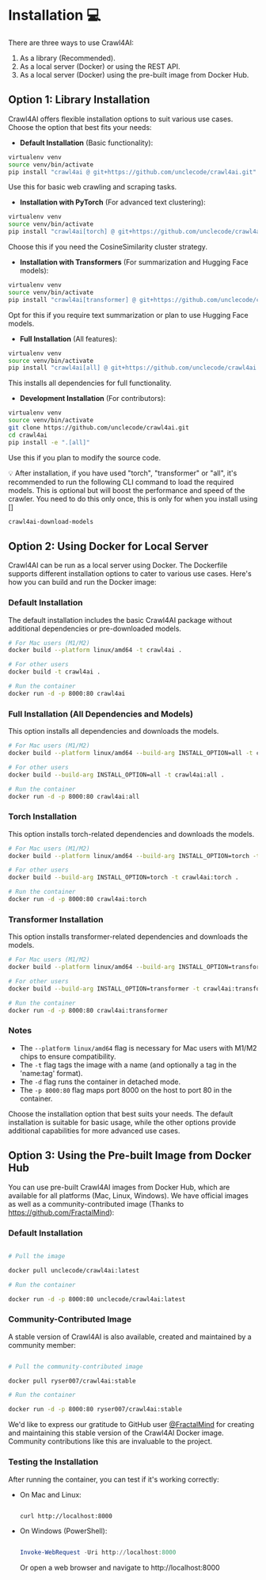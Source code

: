 # Installation 💻

There are three ways to use Crawl4AI:

1. As a library (Recommended).
2. As a local server (Docker) or using the REST API.
3. As a local server (Docker) using the pre-built image from Docker Hub.

## Option 1: Library Installation

Crawl4AI offers flexible installation options to suit various use cases. Choose the option that best fits your needs:

- **Default Installation** (Basic functionality):
```bash
virtualenv venv
source venv/bin/activate
pip install "crawl4ai @ git+https://github.com/unclecode/crawl4ai.git"
```
Use this for basic web crawling and scraping tasks.

- **Installation with PyTorch** (For advanced text clustering):
```bash
virtualenv venv
source venv/bin/activate
pip install "crawl4ai[torch] @ git+https://github.com/unclecode/crawl4ai.git"
```
Choose this if you need the CosineSimilarity cluster strategy.

- **Installation with Transformers** (For summarization and Hugging Face models):
```bash
virtualenv venv
source venv/bin/activate
pip install "crawl4ai[transformer] @ git+https://github.com/unclecode/crawl4ai.git"
```
Opt for this if you require text summarization or plan to use Hugging Face models.

- **Full Installation** (All features):
```bash
virtualenv venv
source venv/bin/activate
pip install "crawl4ai[all] @ git+https://github.com/unclecode/crawl4ai.git"
```
This installs all dependencies for full functionality.

- **Development Installation** (For contributors):
```bash
virtualenv venv
source venv/bin/activate
git clone https://github.com/unclecode/crawl4ai.git
cd crawl4ai
pip install -e ".[all]"
```
Use this if you plan to modify the source code.

💡 After installation, if you have used "torch", "transformer" or "all", it's recommended to run the following CLI command to load the required models. This is optional but will boost the performance and speed of the crawler. You need to do this only once, this is only for when you install using []
```bash
crawl4ai-download-models
```

## Option 2: Using Docker for Local Server

Crawl4AI can be run as a local server using Docker. The Dockerfile supports different installation options to cater to various use cases. Here's how you can build and run the Docker image:

### Default Installation

The default installation includes the basic Crawl4AI package without additional dependencies or pre-downloaded models.

```bash
# For Mac users (M1/M2)
docker build --platform linux/amd64 -t crawl4ai .

# For other users
docker build -t crawl4ai .

# Run the container
docker run -d -p 8000:80 crawl4ai
```

### Full Installation (All Dependencies and Models)

This option installs all dependencies and downloads the models.

```bash
# For Mac users (M1/M2)
docker build --platform linux/amd64 --build-arg INSTALL_OPTION=all -t crawl4ai:all .

# For other users
docker build --build-arg INSTALL_OPTION=all -t crawl4ai:all .

# Run the container
docker run -d -p 8000:80 crawl4ai:all
```

### Torch Installation

This option installs torch-related dependencies and downloads the models.

```bash
# For Mac users (M1/M2)
docker build --platform linux/amd64 --build-arg INSTALL_OPTION=torch -t crawl4ai:torch .

# For other users
docker build --build-arg INSTALL_OPTION=torch -t crawl4ai:torch .

# Run the container
docker run -d -p 8000:80 crawl4ai:torch
```

### Transformer Installation

This option installs transformer-related dependencies and downloads the models.

```bash
# For Mac users (M1/M2)
docker build --platform linux/amd64 --build-arg INSTALL_OPTION=transformer -t crawl4ai:transformer .

# For other users
docker build --build-arg INSTALL_OPTION=transformer -t crawl4ai:transformer .

# Run the container
docker run -d -p 8000:80 crawl4ai:transformer
```

### Notes

- The `--platform linux/amd64` flag is necessary for Mac users with M1/M2 chips to ensure compatibility.
- The `-t` flag tags the image with a name (and optionally a tag in the 'name:tag' format).
- The `-d` flag runs the container in detached mode.
- The `-p 8000:80` flag maps port 8000 on the host to port 80 in the container.

Choose the installation option that best suits your needs. The default installation is suitable for basic usage, while the other options provide additional capabilities for more advanced use cases.

## Option 3: Using the Pre-built Image from Docker Hub

You can use pre-built Crawl4AI images from Docker Hub, which are available for all platforms (Mac, Linux, Windows). We have official images as well as a community-contributed image (Thanks to https://github.com/FractalMind):

### Default Installation

```bash

# Pull the image

docker pull unclecode/crawl4ai:latest

# Run the container

docker run -d -p 8000:80 unclecode/crawl4ai:latest

```

### Community-Contributed Image

A stable version of Crawl4AI is also available, created and maintained by a community member:

```bash

# Pull the community-contributed image

docker pull ryser007/crawl4ai:stable

# Run the container

docker run -d -p 8000:80 ryser007/crawl4ai:stable

```

We'd like to express our gratitude to GitHub user [@FractalMind](https://github.com/FractalMind) for creating and maintaining this stable version of the Crawl4AI Docker image. Community contributions like this are invaluable to the project.


### Testing the Installation

After running the container, you can test if it's working correctly:

- On Mac and Linux:

  ```bash

  curl http://localhost:8000

  ```

- On Windows (PowerShell):

  ```powershell

  Invoke-WebRequest -Uri http://localhost:8000

  ```

  Or open a web browser and navigate to http://localhost:8000

